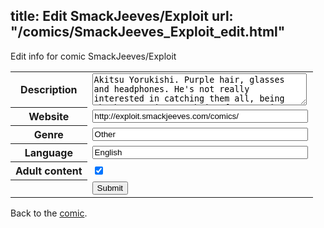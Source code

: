title: Edit SmackJeeves/Exploit
url: "/comics/SmackJeeves_Exploit_edit.html"
---
Edit info for comic SmackJeeves/Exploit

<form name="comic" action="http://gaepostmail.appspot.com/comic/" method="post">
<table class="comicinfo">
<tr>
<th>Description</th><td><textarea name="description" cols="40" rows="3">Akitsu Yorukishi. Purple hair, glasses and headphones. He's not really interested in catching them all, being the best trainer or being famous. His life would be normal if he just didn't meet...her. Who cares about medals, when you have to SURVIVE. -- Extra tags: pokemon doujinshi manga anime</textarea></td>
</tr>
<tr>
<th>Website</th><td><input type="text" name="url" value="http://exploit.smackjeeves.com/comics/" size="40"/></td>
</tr>
<tr>
<th>Genre</th><td><input type="text" name="genre" value="Other" size="40"/></td>
</tr>
<tr>
<th>Language</th><td><input type="text" name="language" value="English" size="40"/></td>
</tr>
<tr>
<th>Adult content</th><td><input type="checkbox" name="adult" value="adult" checked="checked"/></td>
</tr>
<tr>
<th></th><td>
<input type="hidden" name="comic" value="SmackJeeves_Exploit" />
<input type="submit" name="submit" value="Submit" />
</td>
</tr>
</table>
</form>

Back to the [comic](SmackJeeves_Exploit.html).
